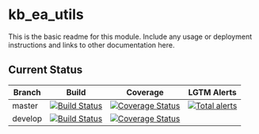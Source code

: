 # kb_ea_utils
This is the basic readme for this module. Include any usage or deployment instructions and links to other documentation here.

## Current Status

| Branch  | Build                                                              | Coverage                                                                         | LGTM Alerts                                                     |
| ------- | ------------------------------------------------------------------ | -------------------------------------------------------------------------------- | --------------------------------------------------------------- |
| master  | [![Build Status](https://travis-ci.org/kbaseapps/kb_ea_utils.svg?branch=master)](https://travis-ci.org/kbaseapps/kb_ea_utils)  | [![Coverage Status](https://coveralls.io/repos/github/kbaseapps/kb_ea_utils/badge.svg?branch=master)](https://coveralls.io/github/kbaseapps/kb_ea_utils?branch=master)  | [![Total alerts](https://img.shields.io/lgtm/alerts/g/kbaseapps/kb_ea_utils.svg?logo=lgtm&logoWidth=18)](https://lgtm.com/projects/g/kbaseapps/kb_ea_utils/alerts/)  |
| develop  | [![Build Status](https://travis-ci.org/kbaseapps/kb_ea_utils.svg?branch=develop)](https://travis-ci.org/kbaseapps/kb_ea_utils)  | [![Coverage Status](https://coveralls.io/repos/github/kbaseapps/kb_ea_utils/badge.svg?branch=develop)](https://coveralls.io/github/kbaseapps/kb_ea_utils?branch=develop)  |  |
